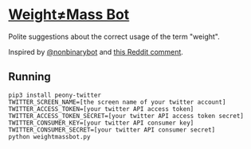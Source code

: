 # [Weight&#8800;Mass Bot](https://twitter.com/weightmassbot)

Polite suggestions about the correct usage of the term "weight".

Inspired by [@nonbinarybot](https://twitter.com/nonbinarybot) and
[this Reddit comment](https://www.reddit.com/r/TumblrInAction/comments/58dmte/this_bot_exists/d8zvmml).

## Running

```
pip3 install peony-twitter
TWITTER_SCREEN_NAME=[the screen name of your twitter account]
TWITTER_ACCESS_TOKEN=[your twitter API access token]
TWITTER_ACCESS_TOKEN_SECRET=[your twitter API access token secret]
TWITTER_CONSUMER_KEY=[your twitter API consumer key]
TWITTER_CONSUMER_SECRET=[your twitter API consumer secret]
python weightmassbot.py
```
